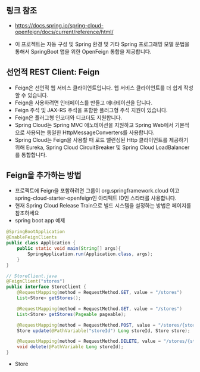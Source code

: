 ## 링크 참조
* https://docs.spring.io/spring-cloud-openfeign/docs/current/reference/html/

* 이 프로젝트는 자동 구성 및 Spring 환경 및 기타 Spring 프로그래밍 모델 문법을 통해서 SpringBoot 앱을 위한 OpenFeign 통합을 제공합니다. 

## 선언적 REST Client: Feign
* Feign은 선언적 웹 서비스 클라이언트입니다. 웹 서비스 클라이언트를 더 쉽게 작성 할 수 있습니다. 
* Feign을 사용하려면 인터페이스를 만들고 애너테이션을 답니다. 
* Feign 주석 및 JAX-RS 주석을 포함한 플러그형 주석 지원이 있습니다. 
* Feign은 플러그형 인코더와 디코더도 지원합니다. 
* Spring Cloud는 Spring MVC 애노테이션을 지원하고 Spring Web에서 기본적으로 사용되는 동일한 HttpMessageConverters를 사용합니다. 
* Spring Cloud는 Feign을 사용할 때 로드 밸런싱된 Http 클라이언트를 제공하기 위해 Eureka, Spring Cloud CircuitBreaker 및 Spring Cloud LoadBalancer를 통합합니다. 
  
## Feign을 추가하는 방법 
* 프로젝트에 Feign을 포함하려면 그룹이 org.springframework.cloud 이고 spring-cloud-starter-openfeign인 아티펙트 ID인 스타터를 사용합니다.
* 현재 Spring Cloud Release Train으로 빌드 시스템을 설정하는 방법은 페이지를 참조하세요
* spring boot app 예제
```java
@SpringBootApplication 
@EnableFeignClients
public class Application {
    public static void main(String[] args){
        SpringApplication.run(Application.class, args);
    }
}

// StoreClient.java
@FeignClient("stores")
public interface StoreClient {
    @RequestMapping(method = RequestMethod.GET, value = "/stores")
    List<Store> getStores();

    @RequestMapping(method = RequestMethod.GET, value = "/stores")
    List<Store> getStores(Pageable pageable);

    @RequestMapping(method = RequestMethod.POST, value = "/stores/{storeId}", consumes = "application/json")
    Store update(@PathVariable("storeId") Long storeId, Store store);

    @RequestMapping(method = RequestMethod.DELETE, value = "/stores/{storeId:\\d+}")
    void delete(@PathVariable Long storeId);
}
```
* Store
